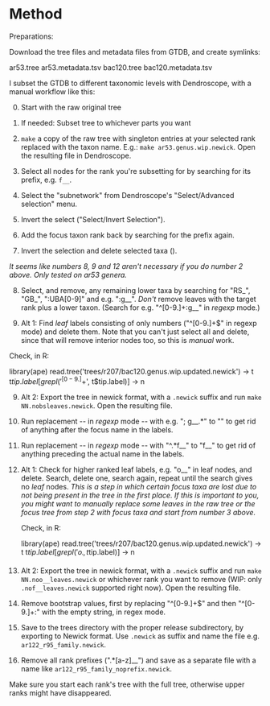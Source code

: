 # Method

Preparations:

Download the tree files and metadata files from GTDB, and create symlinks:

ar53.tree
ar53.metadata.tsv
bac120.tree
bac120.metadata.tsv

I subset the GTDB to different taxonomic levels with Dendroscope, with a manual
workflow like this:

0. Start with the raw original tree

1. If needed: Subset tree to whichever parts you want

2. `make` a copy of the raw tree with singleton entries at your selected rank
   replaced with the taxon name. E.g.: `make ar53.genus.wip.newick`. Open the
   resulting file in Dendroscope.

3. Select all nodes for the rank you're subsetting for by searching for its
   prefix, e.g. `f__`.

4. Select the "subnetwork" from Dendroscope's "Select/Advanced selection" menu.

5. Invert the select ("Select/Invert Selection").

6. Add the focus taxon rank back by searching for the prefix again.

7. Invert the selection and delete selected taxa (<ctrl><backspace>).

*It seems like numbers 8, 9 and 12 aren't necessary if you do number 2 above. Only tested on ar53 genera.*

8. Select, and remove, any remaining lower taxa by searching for "RS_", "GB_",
   ":UBA[0-9]" and e.g. ":g__". *Don't* remove leaves with the target rank plus
   a lower taxon. (Search for e.g. "^[0-9.]+:g__" in *regexp* mode.)

9.  Alt 1: Find *leaf* labels consisting of only numbers ("^[0-9.]+$" in regexp mode) and
   delete them. Note that you can't just select all and delete, since that will
   remove interior nodes too, so this is *manual* work.


   Check, in R:

   library(ape)
   read.tree('trees/r207/bac120.genus.wip.updated.newick') -> t
   t$tip.label[grepl('^[0-9.]+$', t$tip.label)] -> n

9. Alt 2: Export the tree in newick format, with a `.newick` suffix and run
   `make NN.nobsleaves.newick`. Open the resulting file.

10. Run replacement -- in *regexp* mode -- with e.g. "; g__.*" to "" to get rid
   of anything after the focus name in the labels.

11. Run replacement -- in *regexp* mode -- with "^.*f__" to "f__" to get
    rid of anything preceding the actual name in the labels.

12. Alt 1: Check for higher ranked leaf labels, e.g. "o__" in leaf nodes, and
    delete.  Search, delete one, search again, repeat until the search gives no
    *leaf* nodes. *This is a step in which certain focus taxa are lost due to
    not being present in the tree in the first place. If this is important to
    you, you might want to manually replace some leaves in the _raw_ tree or
    the focus tree from step 2 with focus taxa and start from number 3 above.*

    Check, in R:

    library(ape)
    read.tree('trees/r207/bac120.genus.wip.updated.newick') -> t
    t$tip.label[grepl('o__', t$tip.label)] -> n

12. Alt 2: Export the tree in newick format, with a `.newick` suffix and run
    `make NN.noo__leaves.newick` or whichever rank you want to remove (WIP:
    only `.nof__leaves.newick` supported right now). Open the resulting file.

13. Remove bootstrap values, first by replacing "^[0-9.]+$" and then
    "^[0-9.]+:" with the empty string, in regex mode.

13. Save to the trees directory with the proper release subdirectory, by
    exporting to Newick format. Use `.newick` as suffix and name the file e.g.
    `ar122_r95_family.newick`.

14. Remove all rank prefixes (".*[a-z]__") and save as a separate file with a
    name like `ar122_r95_family_noprefix.newick`.

Make sure you start each rank's tree with the full tree, otherwise upper ranks
might have disappeared.
